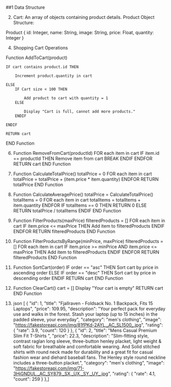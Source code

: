   ##1   Data Structure

  2. Cart: An array of objects containing product details.
  Product Object Structure:

 Product {
    id: Integer,
    name: String,
    image: String,
    price: Float,
    quantity: Integer
}



 4.  Shopping Cart Operations
  
Function AddToCart(product)

    IF cart contains product.id THEN
    
        Increment product.quantity in cart
        
    ELSE
        IF Cart size < 100 THEN
        
            Add product to cart with quantity = 1
        ELSE
        
            Display "Cart is full, cannot add more products."
        ENDIF
        
    ENDIF
    
    RETURN cart
    
END Function 


 
6. Function RemoveFromCart(productId)
    FOR each item in cart
        IF item.id == productId THEN
            Remove item from cart
            BREAK
        ENDIF
    ENDFOR
    RETURN cart
END Function
 
 7. Function CalculateTotalPrice()
    totalPrice = 0
    FOR each item in cart
        totalPrice = totalPrice + (item.price * item.quantity)
    ENDFOR
    RETURN totalPrice
END Function

8. Function CalculateAveragePrice()
    totalPrice = CalculateTotalPrice()
    totalItems = 0
    FOR each item in cart
        totalItems = totalItems + item.quantity
    ENDFOR
    IF totalItems == 0 THEN
        RETURN 0
    ELSE
        RETURN totalPrice / totalItems
    ENDIF
END Function

9. Function FilterProducts(maxPrice)
    filteredProducts = []
    FOR each item in cart
        IF item.price <= maxPrice THEN
            Add item to filteredProducts
        ENDIF
    ENDFOR
    RETURN filteredProducts
END Function
 
10. Function FilterProductsByRange(minPrice, maxPrice)
    filteredProducts = []
    FOR each item in cart
        IF item.price >= minPrice AND item.price <= maxPrice THEN
            Add item to filteredProducts
        ENDIF
    ENDFOR
    RETURN filteredProducts
END Function

11. Function SortCart(order)
    IF order == "asc" THEN
        Sort cart by price in ascending order
    ELSE IF order == "desc" THEN
        Sort cart by price in descending order
    ENDIF
    RETURN cart
END Function

12. Function ClearCart()
    cart = []
    Display "Your cart is empty"
    RETURN cart
END Function

13. json 
  [
  {
    "id": 1,
    "title": "Fjallraven - Foldsack No. 1 Backpack, Fits 15 Laptops",
    "price": 109.95,
    "description": "Your perfect pack for everyday use and walks in the forest. Stash your laptop (up to 15 inches) in the padded sleeve, your everyday",
    "category": "men's clothing",
    "image": "https://fakestoreapi.com/img/81fPKd-2AYL._AC_SL1500_.jpg",
    "rating": {
      "rate": 3.9,
      "count": 120
    }
  },
  {
    "id": 2,
    "title": "Mens Casual Premium Slim Fit T-Shirts ",
    "price": 22.3,
    "description": "Slim-fitting style, contrast raglan long sleeve, three-button henley placket, light weight & soft fabric for breathable and comfortable wearing. And Solid stitched shirts with round neck made for durability and a great fit for casual fashion wear and diehard baseball fans. The Henley style round neckline includes a three-button placket.",
    "category": "men's clothing",
    "image": "https://fakestoreapi.com/img/71-3HjGNDUL._AC_SY879._SX._UX._SY._UY_.jpg",
    "rating": {
      "rate": 4.1,
      "count": 259
    }
  },]
